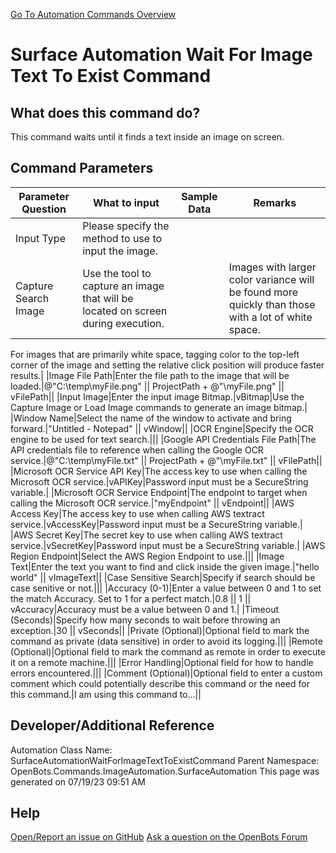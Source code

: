 <!--TITLE: Surface Automation Wait For Image Text To Exist Command -->
<!-- SUBTITLE: a command in the Image Automation Commands\Surface Automation group. -->
[Go To Automation Commands Overview](/automation-commands)


# Surface Automation Wait For Image Text To Exist Command


## What does this command do?
This command waits until it finds a text inside an image on screen.


## Command Parameters
| Parameter Question   	| What to input  	|  Sample Data 	| Remarks  	|
| ---                    | ---               | ---           | ---       |
|Input Type|Please specify the method to use to input the image.|||
|Capture Search Image|Use the tool to capture an image that will be located on screen during execution.||Images with larger color variance will be found more quickly than those with a lot of white space. 
For images that are primarily white space, tagging color to the top-left corner of the image and setting 
the relative click position will produce faster results.|
|Image File Path|Enter the file path to the image that will be loaded.|@"C:\temp\myFile.png" \|\| ProjectPath + @"\myFile.png" \|\| vFilePath||
|Input Image|Enter the input image Bitmap.|vBitmap|Use the Capture Image or Load Image commands to generate an image bitmap.|
|Window Name|Select the name of the window to activate and bring forward.|"Untitled - Notepad" \|\| vWindow||
|OCR Engine|Specify the OCR engine to be used for text search.|||
|Google API Credentials File Path|The API credentials file to reference when calling the Google OCR service.|@"C:\temp\myFile.txt" \|\| ProjectPath + @"\myFile.txt" \|\| vFilePath||
|Microsoft OCR Service API Key|The access key to use when calling the Microsoft OCR service.|vAPIKey|Password input must be a SecureString variable.|
|Microsoft OCR Service Endpoint|The endpoint to target when calling the Microsoft OCR service.|"myEndpoint" \|\| vEndpoint||
|AWS Access Key|The access key to use when calling AWS textract service.|vAccessKey|Password input must be a SecureString variable.|
|AWS Secret Key|The secret key to use when calling AWS textract service.|vSecretKey|Password input must be a SecureString variable.|
|AWS Region Endpoint|Select the AWS Region Endpoint to use.|||
|Image Text|Enter the text you want to find and click inside the given image.|"hello world" \|\| vImageText||
|Case Sensitive Search|Specify if search should be case senitive or not.|||
|Accuracy (0-1)|Enter a value between 0 and 1 to set the match Accuracy. Set to 1 for a perfect match.|0.8 \|\| 1 \|\| vAccuracy|Accuracy must be a value between 0 and 1.|
|Timeout (Seconds)|Specify how many seconds to wait before throwing an exception.|30 \|\| vSeconds||
|Private (Optional)|Optional field to mark the command as private (data sensitive) in order to avoid its logging.|||
|Remote (Optional)|Optional field to mark the command as remote in order to execute it on a remote machine.|||
|Error Handling|Optional field for how to handle errors encountered.|||
|Comment (Optional)|Optional field to enter a custom comment which could potentially describe this command or the need for this command.|I am using this command to...||


## Developer/Additional Reference
Automation Class Name: SurfaceAutomationWaitForImageTextToExistCommand
Parent Namespace: OpenBots.Commands.ImageAutomation.SurfaceAutomation
This page was generated on 07/19/23 09:51 AM


## Help
[Open/Report an issue on GitHub](https://github.com/OpenBotsAI/OpenBots.Studio/issues/new)
[Ask a question on the OpenBots Forum](https://openbots.ai/forums/)
